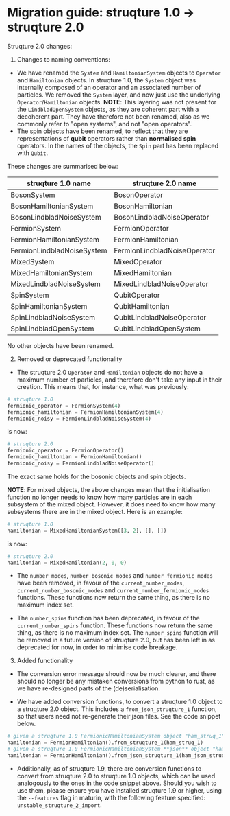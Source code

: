 # Migration guide: struqture 1.0 -> struqture 2.0

Struqture 2.0 changes:

1) Changes to naming conventions:

* We have renamed the `System` and `HamiltonianSystem` objects to `Operator` and `Hamiltonian` objects. In struqture 1.0, the `System` object was internally composed of an operator and an associated number of particles. We removed the `System` layer, and now just use the underlying `Operator`/`Hamiltonian` objects. **NOTE**: This layering was not present for the `LindbladOpenSystem` objects, as they are coherent part with a decoherent part. They have therefore not been renamed, also as we commonly refer to "open systems", and not "open operators".
* The spin objects have been renamed, to reflect that they are representations of **qubit** operators rather than **normalised spin** operators. In the names of the objects, the `Spin` part has been replaced with `Qubit`.

These changes are summarised below:

| struqture 1.0 name | struqture 2.0 name |
| ------------------ | ------------------ |
| BosonSystem | BosonOperator |
| BosonHamiltonianSystem | BosonHamiltonian |
| BosonLindbladNoiseSystem | BosonLindbladNoiseOperator |
| FermionSystem | FermionOperator |
| FermionHamiltonianSystem | FermionHamiltonian |
| FermionLindbladNoiseSystem | FermionLindbladNoiseOperator |
| MixedSystem | MixedOperator |
| MixedHamiltonianSystem | MixedHamiltonian |
| MixedLindbladNoiseSystem | MixedLindbladNoiseOperator |
| SpinSystem | QubitOperator |
| SpinHamiltonianSystem | QubitHamiltonian |
| SpinLindbladNoiseSystem | QubitLindbladNoiseOperator |
| SpinLindbladOpenSystem | QubitLindbladOpenSystem |

No other objects have been renamed.

2) Removed or deprecated functionality

* The struqture 2.0 `Operator` and `Hamiltonian` objects do not have a maximum number of particles, and therefore don't take any input in their creation. This means that, for instance, what was previously:
```python
# struqture 1.0
fermionic_operator = FermionSystem(4)
fermionic_hamiltonian = FermionHamiltonianSystem(4)
fermionic_noisy = FermionLindbladNoiseSystem(4)
```
is now:
```python
# struqture 2.0
fermionic_operator = FermionOperator()
fermionic_hamiltonian = FermionHamiltonian()
fermionic_noisy = FermionLindbladNoiseOperator()
```
The exact same holds for the bosonic objects and spin objects.

**NOTE**: For mixed objects, the above changes mean that the initialisation function no longer needs to know how many particles are in each subsystem of the mixed object. However, it does need to know how many subsystems there are in the mixed object. Here is an example:
```python
# struqture 1.0 
hamiltonian = MixedHamiltonianSystem([3, 2], [], [])
```
is now:
```python
# struqture 2.0
hamiltonian = MixedHamiltonian(2, 0, 0)
```

* The `number_modes`, `number_bosonic_modes` and `number_fermionic_modes` have been removed, in favour of the `current_number_modes`, `current_number_bosonic_modes` and `current_number_fermionic_modes` functions. These functions now return the same thing, as there is no maximum index set.

* The `number_spins` function has been deprecated, in favour of the `current_number_spins` function. These functions now return the same thing, as there is no maximum index set. The `number_spins` function will be removed in a future version of struqture 2.0, but has been left in as deprecated for now, in order to minimise code breakage.

3) Added functionality

* The conversion error message should now be much clearer, and there should no longer be any mistaken conversions from python to rust, as we have re-designed parts of the (de)serialisation.

* We have added conversion functions, to convert a struqture 1.0 object to a struqture 2.0 object. This includes a `from_json_struqture_1` function, so that users need not re-generate their json files. See the code snippet below.

```python
# given a struqture 1.0 FermionicHamiltonianSystem object "ham_struq_1", the following code will return a struqture 2.0 object
hamiltonian = FermionHamiltonian().from_struqture_1(ham_struq_1)
# given a struqture 1.0 FermionicHamiltonianSystem **json** object "ham_json_struq_1", the following code will return a struqture 2.0 object
hamiltonian = FermionHamiltonian().from_json_struqture_1(ham_json_struq_1)
```

* Additionally, as of struqture 1.9, there are conversion functions to convert from struqture 2.0 to struqture 1.0 objects, which can be used analogously to the ones in the code snippet above. Should you wish to use them, please ensure you have installed struqture 1.9 or higher, using the `--features` flag in maturin, with the following feature specified: `unstable_struqture_2_import`.
